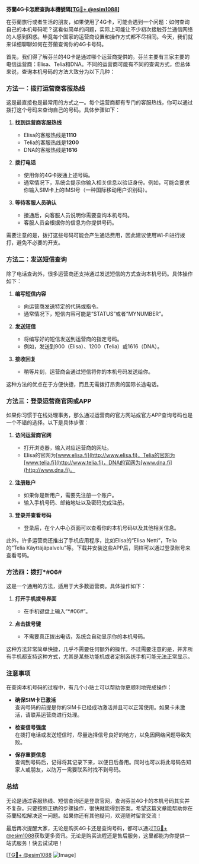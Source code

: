 **芬蘭4G卡怎麽查詢本機號碼[[TG💪+ @esim1088](https://t.me/s/esim1088)]**

在芬蘭旅行或者生活的朋友，如果使用了4G卡，可能会遇到一个问题：如何查询自己的本机号码呢？这看似简单的问题，实际上可能让不少初次接触芬兰通信网络的人感到困惑。毕竟每个国家的运营商设置和操作方式都不尽相同。今天，我们就来详细聊聊如何在芬蘭查询你的4G卡号码。

首先，我们得了解芬兰的4G卡是通过哪个运营商提供的。芬兰主要有三家主要的电信运营商：Elisa、Telia和DNA。不同的运营商可能有不同的查询方式，但总体来说，查询本机号码的方法大致分为以下几种：

### 方法一：拨打运营商客服热线

这是最直接也是最常用的方式之一。每个运营商都有专门的客服热线，你可以通过拨打这个号码来查询自己的号码。具体步骤如下：

1. **找到运营商客服热线**  
   - Elisa的客服热线是**1110**
   - Telia的客服热线是**1200**
   - DNA的客服热线是**1616**

2. **拨打电话**  
   - 使用你的4G卡拨通上述号码。
   - 通常情况下，系统会提示你输入相关信息以验证身份。例如，可能会要求你输入SIM卡上的IMSI号（一种国际移动用户识别码）。

3. **等待客服人员确认**  
   - 接通后，向客服人员说明你需要查询本机号码。
   - 客服人员会根据你的信息为你提供号码。

需要注意的是，拨打这些号码可能会产生通话费用，因此建议使用Wi-Fi进行拨打，避免不必要的开支。

### 方法二：发送短信查询

除了电话查询外，很多运营商还支持通过发送短信的方式查询本机号码。具体操作如下：

1. **编写短信内容**  
   - 向运营商发送特定的代码或指令。
   - 通常情况下，短信内容可能是“STATUS”或者“MYNUMBER”。

2. **发送短信**  
   - 将编写好的短信发送到运营商的指定号码。
   - 例如，发送到900（Elisa）、1200（Telia）或1616（DNA）。

3. **接收回复**  
   - 稍等片刻，运营商会通过短信将你的本机号码发送给你。

这种方法的优点在于方便快捷，而且无需拨打昂贵的国际长途电话。

### 方法三：登录运营商官网或APP

如果你习惯于在线处理事务，那么通过运营商的官方网站或官方APP查询号码也是一个不错的选择。以下是具体步骤：

1. **访问运营商官网**  
   - 打开浏览器，输入对应运营商的网址。
   - Elisa的官网为[www.elisa.fi](http://www.elisa.fi)，Telia的官网为[www.telia.fi](http://www.telia.fi)，DNA的官网为[www.dna.fi](http://www.dna.fi)。

2. **注册账户**  
   - 如果你是新用户，需要先注册一个账户。
   - 输入手机号码、邮箱地址以及密码完成注册。

3. **登录并查看号码**  
   - 登录后，在个人中心页面可以查看你的本机号码以及其他相关信息。

此外，许多运营商还推出了手机应用程序，比如Elisa的“Elisa Netti”，Telia的“Telia Käyttäjäpalvelu”等。下载并安装这些APP后，同样可以通过登录账号来查看号码。

### 方法四：拨打*#06#

这是一个通用的方法，适用于大多数运营商。具体操作如下：

1. **打开手机拨号界面**  
   - 在手机键盘上输入“*#06#”。

2. **点击拨号键**  
   - 不需要真正拨出电话，系统会自动显示你的本机号码。

这种方法非常简单快捷，几乎不需要任何额外的操作。不过需要注意的是，并非所有手机都支持这种方式，尤其是某些功能机或者定制系统手机可能无法正常显示。

### 注意事项

在查询本机号码的过程中，有几个小贴士可以帮助你更顺利地完成操作：

- **确保SIM卡已激活**  
  查询号码的前提是你的SIM卡已经成功激活并且可以正常使用。如果卡未激活，请联系运营商进行处理。

- **检查信号强度**  
  在拨打电话或发送短信时，尽量选择信号良好的地方，以免因网络问题导致失败。

- **保存重要信息**  
  查询到号码后，记得将其记录下来，以便日后备用。同时也可以将此号码告知家人或朋友，以防万一需要联系时找不到号码。

### 总结

无论是通过客服热线、短信查询还是登录官网，查询芬兰4G卡的本机号码其实并不复杂。只要按照正确的步骤操作，很快就能得到答案。希望这篇文章能帮助你在芬蘭轻松解决这一问题。如果你还有其他疑问，欢迎随时留言交流！

最后再次提醒大家，无论是购买4G卡还是查询号码，都可以通过[TG💪+ @esim1088](https://t.me/s/esim1088)获取更多资讯。无论是购买流程还是售后服务，这里都能为你提供一站式服务！快去试试吧！

[[TG💪+ @esim1088](https://t.me/s/esim1088) ![Image](https://i.postimg.cc/4NQfJmqS/Snipaste-2025-05-13-00-14-12.png)]